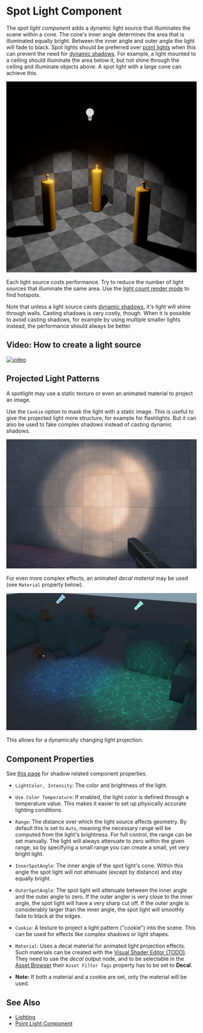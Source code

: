 # Spot Light Component

The *spot light component* adds a dynamic light source that illuminates the scene within a cone. The cone's inner angle determines the area that is illuminated equally bright. Between the inner angle and outer angle the light will fade to black. Spot lights should be preferred over [point lights](point-light-component.md) when this can prevent the need for [dynamic shadows](dynamic-shadows.md). For example, a light mounted to a ceiling should illuminate the area below it, but not shine through the ceiling and illuminate objects above. A spot light with a large cone can achieve this.

![Spot Light](media/spot-light.jpg)

Each light source costs performance. Try to reduce the number of light sources that illuminate the same area. Use the [light count render mode](../../editor/editor-views.md#light-count) to find hotspots.

Note that unless a light source casts [dynamic shadows](dynamic-shadows.md), it's light will shine through walls. Casting shadows is very costly, though. When it is possible to avoid casting shadows, for example by using multiple smaller lights instead, the performance should always be better.

## Video: How to create a light source

[![video](https://img.youtube.com/vi/XBO4OPcF2bs/0.jpg)](https://www.youtube.com/watch?v=XBO4OPcF2bs)

## Projected Light Patterns

A spotlight may use a static texture or even an animated material to project an image.

Use the `Cookie` option to mask the light with a static image. This is useful to give the projected light more structure, for example for flashlights. But it can also be used to fake complex shadows instead of casting dynamic shadows.

![Light Cookie](media/light-cookie.jpg)

For even more complex effects, an animated *decal material* may be used (see `Material` property below).

![Light material](media/light-material.jpg)

This allows for a dynamically changing light projection.

## Component Properties

See [this page](dynamic-shadows.md#shadow-component-properties) for shadow related component properties.

* `LightColor, Intensity`: The color and brightness of the light.

* `Use Color Temperature`: If enabled, the light color is defined through a temperature value. This makes it easier to set up physically accurate lighting conditions.

* `Range`: The distance over which the light source affects geometry. By default this is set to `Auto`, meaning the necessary range will be computed from the light's brightness. For full control, the range can be set manually. The light will always attenuate to zero within the given range, so by specifying a small range you can create a small, yet very bright light.

* `InnerSpotAngle`: The inner angle of the spot light's cone. Within this angle the spot light will not attenuate (except by distance) and stay equally bright.

* `OuterSpotAngle`: The spot light will attenuate between the inner angle and the outer angle to zero. If the outer angler is very close to the inner angle, the spot light will have a very sharp cut off. If the outer angle is considerably larger than the inner angle, the spot light will smoothly fade to black at the edges.

* `Cookie`: A texture to project a light pattern ("cookie") into the scene. This can be used for effects like complex shadows or light shapes.

* `Material`: Uses a decal material for animated light projection effects. Such materials can be created with the [Visual Shader Editor (TODO)](../../materials/visual-shaders.md). They need to use the *decal* output node, and to be selectable in the [Asset Browser](../../assets/asset-browser.md) their `Asset Filter Tags` property has to be set to **Decal**.

* **Note:** If both a material and a cookie are set, only the material will be used.

## See Also

* [Lighting](lighting-overview.md)
* [Point Light Component](point-light-component.md)
